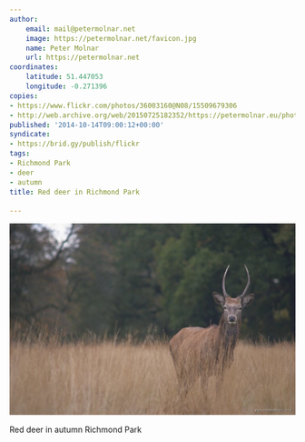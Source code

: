```yaml
---
author:
    email: mail@petermolnar.net
    image: https://petermolnar.net/favicon.jpg
    name: Peter Molnar
    url: https://petermolnar.net
coordinates:
    latitude: 51.447053
    longitude: -0.271396
copies:
- https://www.flickr.com/photos/36003160@N08/15509679306
- http://web.archive.org/web/20150725182352/https://petermolnar.eu/photo/red-deer
published: '2014-10-14T09:00:12+00:00'
syndicate:
- https://brid.gy/publish/flickr
tags:
- Richmond Park
- deer
- autumn
title: Red deer in Richmond Park

---
```


![](red-deer.jpg)

Red deer in autumn Richmond Park